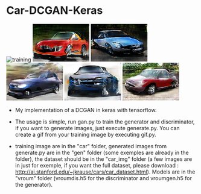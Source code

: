 # Car-DCGAN-Keras

![training](training.gif)
![exemple](gen/1554321002.6462195_1.0.png)
![exemple2](gen/1554321005.7100232_1.0.png)
![exemple3](gen/1554321005.2707386_1.0.png)
![exemple3](gen/1554321004.0519686_1.0.png)
![exemple4](gen/1554321002.9354467_1.0.png)

* My implementation of a DCGAN in keras with tensorflow.

* The usage is simple, run gan.py to train the generator and discriminator, if you want to generate images, just execute generate.py.
You can create a gif from your training image by executing gif.py.

* training image are in the "car" folder, generated images from generate.py are in the "gen" folder (some exemples are already in the folder), the dataset should be in the "car_img" folder (a few images are in just for exemple, if you want the full dataset, please download : http://ai.stanford.edu/~jkrause/cars/car_dataset.html). Models are in the "vroum" folder (vroumdis.h5 for the discriminator and vroumgen.h5 for the generator).

